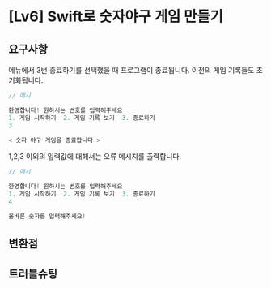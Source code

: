 # [Lv6] Swift로 숫자야구 게임 만들기

## 요구사항

메뉴에서 3번 종료하기를 선택했을 때 프로그램이 종료됩니다. 이전의 게임 기록들도 초기화됩니다.

```swift
// 예시

환영합니다! 원하시는 번호를 입력해주세요
1. 게임 시작하기  2. 게임 기록 보기  3. 종료하기
3 

< 숫자 야구 게임을 종료합니다 >
```

1,2,3 이외의 입력값에 대해서는 오류 메시지를 출력합니다.

```swift
// 예시

환영합니다! 원하시는 번호를 입력해주세요
1. 게임 시작하기  2. 게임 기록 보기  3. 종료하기
4

올바른 숫자를 입력해주세요!
```
## 변환점

## 트러블슈팅






















